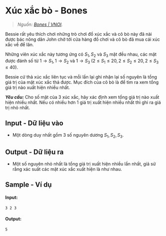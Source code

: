 
# Xúc xắc bò - Bones

> *Nguồn: [Bones | VNOI](https://oj.vnoi.info/problem/bones).*

Bessie rất yêu thích chơi những trò chơi đổ xúc xắc và cô bò này đã nài được bác nông dân John chở tới cửa hàng đồ chơi và cô bò đã mua  cái xúc xắc về để lăn.

Những viên xúc xắc này tương ứng có $S_1, S_2$ và $S_3$ mặt đều nhau, các mặt được đánh số từ $1 \rightarrow S_1, 1 \rightarrow S_2$ và $1 \rightarrow S_3 \; (2 \le S_1 \le 20, 2 \le S_2 \le 20, 2 \le S_3 \le 40)$.

Bessie cứ thả xúc xắc liên tục và mỗi lần lại ghi nhận lại  số nguyên là tổng giá trị của  mặt xúc xắc thả được. Mục đích của cô bò là để tìm ra xem tổng giá trị nào xuất hiện nhiều nhất.

***Yêu cầu:*** Cho số mặt của $3$ xúc xắc, hãy xác định xem tổng giá trị nào xuất hiện nhiều nhất. Nếu có nhiều hơn $1$ giá trị xuất hiện nhiều nhất thì ghi ra giá trị nhỏ nhất.

## Input - Dữ liệu vào

- Một dòng duy nhất gồm $3$ số nguyên dương $S_1, S_2, S_3$.

## Output - Dữ liệu ra

- Một số nguyên nhỏ nhất là tổng giá trị xuất hiện nhiều lần nhất, giả sử rằng xác suất các mặt xúc xắc xuất hiện là như nhau.

## Sample - Ví dụ

#### Input:

```
3 2 3
```

#### Output:

```
5
```
